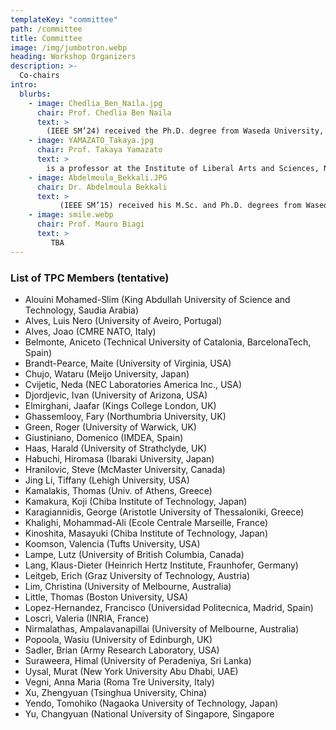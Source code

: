 ```yaml
---
templateKey: "committee"
path: /committee
title: Committee
image: /img/jumbotron.webp
heading: Workshop Organizers
description: >-
  Co-chairs
intro:
  blurbs:
    - image: Chedlia_Ben_Naila.jpg
      chair: Prof. Chedlia Ben Naila
      text: >
        (IEEE SM’24) received the Ph.D. degree from Waseda University, Tokyo, Japan, in 2012. She is currently an Assistant Professor at Nagoya University, Nagoya, Japan. Previously, she was a Junior Lecturer at Iset’Com, Tunisia (2005–2008), and as an Adjunct Lecturer at Waseda University, Japan (2014–2019). She is a Senior member of IEEE and member of OPTICA (formerly OSA). She was the recipient of the 2011 Waseda University Ono Azusa Memorial Academic Award medal, the Best Paper Award of IIEEJ Journal (2012), the 26th Telecom System Technology Award from the Japanese Telecommunication Advancement Foundation (TAF) of Japan (2011), and the IEEE ITU-T Kaleidoscope Best Paper award (2011). Her current research interests include optical wireless communications (OWC), free-space optics (FSO) systems, optical intelligent reflecting surfaces (IRS), and underwater communications.
    - image: YAMAZATO_Takaya.jpg
      chair: Prof. Takaya Yamazato
      text: >
        is a professor at the Institute of Liberal Arts and Sciences, Nagoya University, Japan. He received a Ph.D. from the Department of Electrical Engineering, Keio University, Yokohama, Japan 1993. From 1993 to 1998, he was an Assistant Professor at the Department of Information Electronics at Nagoya University, Japan. From 1997 to 1998, he was a visiting researcher at the Research Group for RF Communications, University of Kaiserslautern, Germany. In 1998, he gave a half-day tutorial entitled “Introduction to CDMA ALOHA” at Globecom held in Sydney, Australia. Since then, he has been serving as a TPC member of Globecom and ICC. In 2006, he received the IEEE Communication Society’s Best Tutorial Paper Award. He served as the co-chair of the Wireless Communication Symposia of ICC 2009 and was the co-chair of the Selected Areas in Communication Symposia of ICC 2011. From 2008 to 2010, he served as the chair of the Satellite and Space Communication Technical Committee. In 2011, he gave a half-day tutorial entitled “Visible Light Communication” at ICC 2011, held in Kyoto, Japan.
    - image: Abdelmoula_Bekkali.JPG
      chair: Dr. Abdelmoula Bekkali
      text: >
           (IEEE SM’15) received his M.Sc. and Ph.D. degrees from Waseda University in Tokyo, Japan, in 2007 and 2010, respectively. He is currently Research Director with Centre Tecnològic de Telecomunicacions de Catalunya (CTTC). Previously, he was R&D Manager with TOYO Electric Corporation, Japan (2019-2024), Research engineer with KDDI Research Inc. Japan (2014–2019), Adjunct Lecturer with Waseda University, Japan (2012–2019), Research Scientist with Qatar Mobility Innovation Center, Qatar (2011–2014) and Researcher with NTT Labs, Tokyo, Japan (2010–2011). His research achievements portfolio includes both fundamental and applied research work conducted in the industry resulting in award-level accomplishments and the generation of intellectual property (IP), including 14 patents granted in Japan and the US. He received the KDDI Excellent Basic Research Award (2016), the Institute of Electronics, Information and Communication Engineers of Japan (IEICE) Transactions on Electronics Best Paper Award (2016), IEEE Wireless Communications and Networking Conference (WCNC) Best Paper Award (2014), Institute of Image Electronics Engineers of Japan (IIEEJ) Excellent Journal Paper Award (2012), 26th TELECOM System Technology Award (Encouragement), awarded by JAPAN Telecommunications Advancement Foundation (TAF) (2011), 2009 Waseda University Ono Azusa Memorial Academic Award (Medal), 19th Isao Ookawa Memorial Academy Award (2008), ITU-T Young Author Recognition Award (2008) and two top-scored papers in OFC 2021 and ECOC 2024. He is Editor of IEEE Communications Magazine, Optical Communications and Networks Series. He has been an IEEE Senior member since 2015. He served as Optical Networks and Systems (ONS) symposium co-chair of the IEEE Globecom 2020.
    - image: smile.webp
      chair: Prof. Mauro Biagi
      text: >
         TBA
---
```


### List of TPC Members (tentative)

- Alouini Mohamed-Slim (King Abdullah University of Science and Technology, Saudia Arabia)
- Alves, Luis Nero (University of Aveiro, Portugal)
- Alves, Joao (CMRE NATO, Italy)
- Belmonte, Aniceto (Technical University of Catalonia, BarcelonaTech, Spain)
- Brandt-Pearce, Maite (University of Virginia, USA)
- Chujo, Wataru (Meijo University, Japan)
- Cvijetic, Neda (NEC Laboratories America Inc., USA)
- Djordjevic, Ivan (University of Arizona, USA)
- Elmirghani, Jaafar (Kings College London, UK)
- Ghassemlooy, Fary (Northumbria University, UK)
- Green, Roger (University of Warwick, UK)
- Giustiniano, Domenico (IMDEA, Spain)
- Haas, Harald (University of Strathclyde, UK)
- Habuchi, Hiromasa (Ibaraki University, Japan)
- Hranilovic, Steve (McMaster University, Canada)
- Jing Li, Tiffany (Lehigh University, USA)
- Kamalakis, Thomas (Univ. of Athens, Greece)
- Kamakura, Koji (Chiba Institute of Technology, Japan)
- Karagiannidis, George (Aristotle University of Thessaloniki, Greece)
- Khalighi, Mohammad-Ali (Ecole Centrale Marseille, France)
- Kinoshita, Masayuki (Chiba Institute of Technology, Japan)
- Koomson, Valencia  (Tufts University, USA)
- Lampe, Lutz (University of British Columbia, Canada)
- Lang, Klaus-Dieter (Heinrich Hertz Institute, Fraunhofer, Germany)
- Leitgeb, Erich (Graz University of Technology, Austria)
- Lim, Christina (University of Melbourne, Australia)
- Little, Thomas (Boston University, USA)
- Lopez-Hernandez, Francisco (Universidad Politecnica, Madrid, Spain)
- Loscrì, Valeria (INRIA, France)
- Nirmalathas, Ampalavanapillai (University of Melbourne, Australia)
- Popoola, Wasiu (University of Edinburgh, UK)
- Sadler, Brian (Army Research Laboratory, USA)
- Suraweera, Himal (University of Peradeniya, Sri Lanka)
- Uysal, Murat (New York University Abu Dhabi, UAE)
- Vegni, Anna Maria (Roma Tre University, Italy)
- Xu, Zhengyuan (Tsinghua University, China)
- Yendo, Tomohiko (Nagaoka University of Technology, Japan)
- Yu, Changyuan (National University of Singapore, Singapore
